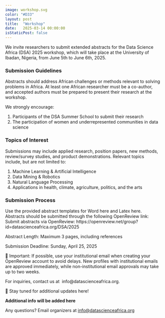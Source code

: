 ```yaml
---
image: workshop.svg
color: "#D33"
layout: post
title:  "Workshop"
date:   2025-03-14 00:00:00
isStaticPost: false
---
```

<!--
This year’s DSA event will be in-person, starting on the 6<sup>th</sup> and 7<sup>th</sup> June hosted by the Dedan Kimathi University of Technology in Nyeri. We believe that the DSA community of both past and new participants can still benefit greatly from the event.-->

<!--The DSA Nyeri event will consist of oral presentations of data science applications from academia and industry and interactive panel discussions.-->


<p>We invite researchers to submit extended abstracts for the Data Science Africa (DSA) 2025 workshop, which will take place at the University of Ibadan, Nigeria, from June 5th to June 6th, 2025.</p>

<h3>Submission Guidelines</h3>
<p>Abstracts should address African challenges or methods relevant to solving problems in Africa. At least one African researcher must be a co-author, and accepted authors must be prepared to present their research at the workshop.</p>

<p>We strongly encourage:</p>
<ol>
<li>Participants of the DSA Summer School to submit their research</li>
<li>The participation of women and underrepresented communities in data science</li>
</ol>

<h3>Topics of Interest</h3>
Submissions may include applied research, position papers, new methods, review/survey studies, and product demonstrations. Relevant topics include, but are not limited to:</p>
<ol>
<li>Machine Learning & Artificial Intelligence</li>
<li>Data Mining & Robotics</li>
<li>Natural Language Processing</li>
<li>Applications in health, climate, agriculture, politics, and the arts</li>
</ol>

<h3>Submission Process</h3>
<p>Use the provided abstract templates for Word here and Latex here. Abstracts should be submitted through the following OpenReview link: 
Submit abstracts via OpenReview: https://openreview.net/group?id=datascienceafrica.org/DSA/2025</p>

<p>Abstract Length: Maximum 3 pages, including references</p>

<p>Submission Deadline: Sunday, April 25, 2025</p>
<p>📌 Important: If possible, use your institutional email when creating your OpenReview account to avoid delays. New profiles with institutional emails are approved immediately, while non-institutional email approvals may take up to two weeks.</p>

<p>For inquiries, contact us at  info@datascienceafrica.org.</p>

<p>🔗 Stay tuned for additional updates here!</p>


<!--The theme for the summer school is <b>Harnessing Data Science for Africa’s Socio-Economic Development</b>. We want to improve the community engagement in Data Science in Africa, by empowering communities and researchers to consider their role in responsible AI practices in Africa. We strongly encourage the participation of data science communities from across the continent.-->

<!--We are also using this platform as a call for abstracts for the workshop. Abstracts should cover relevant topics including but not limited to:-->

<!--
* Data Science for the Sustainable Development Goals
* Healthcare
* Agriculture
* Education 
* Wildlife conservation
* Disaster response
* Geo-spatial modeling
* Telecommunications data modeling
* Economic monitoring
* New data science and machine learning methods
* Language modeling
-->




<!--The workshop is scheduled for 11<sup>th</sup> and 12<sup>th</sup> June. <b><a target="_blank" href="https://bit.ly/dsa2023workshop">Registration is open</a></b>-->

<!--The deadline for submission of abstracts is March 31<sup>st</sup>, 2023-->


__Additional info will be added here__

Any questions?
Email organizers at [info@datascienceafrica.org](mailto:info@datascienceafrica.org)
